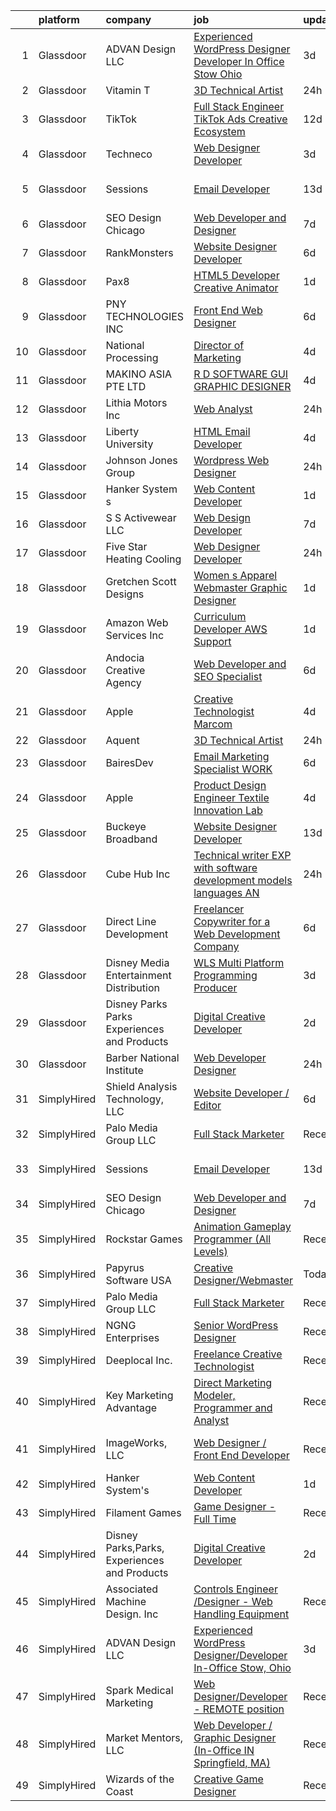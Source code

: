 

|    | platform    | company                                      | job                                                                                                                                                                                                                                                                                                                                                                                                                                                                                                                                                                                                                                                                                                                                                                                                                                                                                                                                                                                                                                                                                                                                                                                                                                                                                                                                                                                                | update_time   | location                 |
|---:|:------------|:---------------------------------------------|:---------------------------------------------------------------------------------------------------------------------------------------------------------------------------------------------------------------------------------------------------------------------------------------------------------------------------------------------------------------------------------------------------------------------------------------------------------------------------------------------------------------------------------------------------------------------------------------------------------------------------------------------------------------------------------------------------------------------------------------------------------------------------------------------------------------------------------------------------------------------------------------------------------------------------------------------------------------------------------------------------------------------------------------------------------------------------------------------------------------------------------------------------------------------------------------------------------------------------------------------------------------------------------------------------------------------------------------------------------------------------------------------------|:--------------|:-------------------------|
|  1 | Glassdoor   | ADVAN Design LLC                             | [Experienced WordPress Designer Developer In Office Stow  Ohio](https://www.glassdoor.com/partner/jobListing.htm?pos=101&ao=1110586&s=58&guid=00000181421a81e8b686f449745cfabf&src=GD_JOB_AD&t=SR&vt=w&ea=1&cs=1_f7278226&cb=1654671442717&jobListingId=1007917643696&cpc=22183BC3B8A595B1&jrtk=3-0-1g511l0gnjopi801-1g511l0h4r16n800-5ff23c5acf5c8d17--6NYlbfkN0D55hMz5WA8YX_dLayiPM-06ubVX86EvwRRl9IlyL2IOxUk6jvVi89EQpwJ_IRxxURGsp9L37NUwP3BB_cr5DGNmbSMs30THpfvwIpJVeBv_FyqtVXeZwvKyxs3MdHXAHPWOEjf3eO_aNgc7nNZ0Tckfv22IIh7me0jK0kDgsfbccu7SAmZy5O5qsyds6vwCr4B0OIB9-_kZ23LMpppGOFCURtQ2OqIexl0WC-bqx9VJZPOEOqhN_Tz2XJG4MKu8w3dw1hUorhzPFvdUoEz7YrADBswapwXPnNpo-098Fb7rwA9DP8c7wED0LyHTAo8pNHysVfH4v_SkltK1Py0YCJf8IhaPTsnSlzj27UclQVnOhPLZfKYiEcThJ9FuccEoeELfb4naADpqfH1GoGKLqoybNgGIOk5yHdzxiZKTkqCyKih4cIstrtIHKVamoEVYfWh_d3jNOrSBjKxL7sZMJ7_GhTIc5Oiz2LN3bJ-4lsTI18wdL19lnySn6orQ9xgXZgaem5q7f6-_VWDcGl3MvJhptOYgUKFJApQBV2rvtTVoieq-n9Qtjaz)                                                                                                                                                                                                                                                                                                                                                                                                                                           | 3d            | Stow, OH                 |
|  2 | Glassdoor   | Vitamin T                                    | [3D Technical Artist](https://www.glassdoor.com/partner/jobListing.htm?pos=116&ao=1110586&s=58&guid=00000181421a81e8b686f449745cfabf&src=GD_JOB_AD&t=SR&vt=w&cs=1_70018fe0&cb=1654671442719&jobListingId=1007924250804&cpc=AC285F3A3ECA6BB0&jrtk=3-0-1g511l0gnjopi801-1g511l0h4r16n800-b676246afe9ffab5--6NYlbfkN0DMrcEu7yrtATojKJA7cEzGQ3FdRGWLh0CZQInL4ECGI6k5tN82kdM0OKoro5eXmjqrlAnDtckO5oeRnp0WuwL4LRISKzB96TROHOn88Gkm_ZjVTDxR6yvKi-wTEpxbYoH4Q9Epgd_JwKUcv74onN9sPbFCnxTAPOYzeQVeoWsKFC7sIQmQazpL9cgaEfgPj0qMOUzroomtgXtA-Kzx42lN_Fr7Ajft-HIgXdWVc4VptFJOHeUmXXmXaVMAyDRdJH8P9wFXIyp-ThT7Ejsi4nfFdJ3pZf4RAvs-VrkuaHVLIGytziqXJUAmPzQipW6H9YbZfh_aVI5AUNo7r2Vq0oDUvWYtvMIYeW-u2k_UQDM35AtqUxPLGucfTS6Hc2NYgro3Zpik4gREf1EI3T_JYhY9DBQcSs7O-DmaSCVAil8ynQwy0suxOrbjmg7vGD-IGUvbgRF6k8UEdDKHKZK3E4rwdA2XQ-Kos8Q%3D)                                                                                                                                                                                                                                                                                                                                                                                                                                                                                                                                                                            | 24h           | Remote                   |
|  3 | Glassdoor   | TikTok                                       | [Full Stack Engineer  TikTok Ads Creative   Ecosystem](https://www.glassdoor.com/partner/jobListing.htm?pos=129&ao=1136043&s=58&guid=00000181421a81e8b686f449745cfabf&src=GD_JOB_AD&t=SR&vt=w&cs=1_884bc15f&cb=1654671442721&jobListingId=1007895015938&jrtk=3-0-1g511l0gnjopi801-1g511l0h4r16n800-bf78653741d4ae0d-)                                                                                                                                                                                                                                                                                                                                                                                                                                                                                                                                                                                                                                                                                                                                                                                                                                                                                                                                                                                                                                                                              | 12d           | Los Angeles, CA          |
|  4 | Glassdoor   | Techneco                                     | [Web Designer Developer](https://www.glassdoor.com/partner/jobListing.htm?pos=123&ao=1136043&s=58&guid=00000181421a81e8b686f449745cfabf&src=GD_JOB_AD&t=SR&vt=w&ea=1&cs=1_d02d3636&cb=1654671442720&jobListingId=1007917975416&jrtk=3-0-1g511l0gnjopi801-1g511l0h4r16n800-5066b3ab79b21723-)                                                                                                                                                                                                                                                                                                                                                                                                                                                                                                                                                                                                                                                                                                                                                                                                                                                                                                                                                                                                                                                                                                       | 3d            | Remote                   |
|  5 | Glassdoor   | Sessions                                     | [Email Developer](https://www.glassdoor.com/partner/jobListing.htm?pos=125&ao=1136043&s=58&guid=00000181421a81e8b686f449745cfabf&src=GD_JOB_AD&t=SR&vt=w&ea=1&cs=1_272be95e&cb=1654671442721&jobListingId=1007892911306&jrtk=3-0-1g511l0gnjopi801-1g511l0h4r16n800-9548a622875b6647-)                                                                                                                                                                                                                                                                                                                                                                                                                                                                                                                                                                                                                                                                                                                                                                                                                                                                                                                                                                                                                                                                                                              | 13d           | San Francisco, CA        |
|  6 | Glassdoor   | SEO Design Chicago                           | [Web Developer and Designer](https://www.glassdoor.com/partner/jobListing.htm?pos=119&ao=1136043&s=58&guid=00000181421a81e8b686f449745cfabf&src=GD_JOB_AD&t=SR&vt=w&ea=1&cs=1_07c89ad1&cb=1654671442719&jobListingId=1007905745551&jrtk=3-0-1g511l0gnjopi801-1g511l0h4r16n800-edb5c12235ecbca6-)                                                                                                                                                                                                                                                                                                                                                                                                                                                                                                                                                                                                                                                                                                                                                                                                                                                                                                                                                                                                                                                                                                   | 7d            | Remote                   |
|  7 | Glassdoor   | RankMonsters                                 | [Website Designer Developer](https://www.glassdoor.com/partner/jobListing.htm?pos=130&ao=1136043&s=58&guid=00000181421a81e8b686f449745cfabf&src=GD_JOB_AD&t=SR&vt=w&ea=1&cs=1_4d3ec3d3&cb=1654671442729&jobListingId=1007910337383&jrtk=3-0-1g511l0gnjopi801-1g511l0h4r16n800-674257233b906c81-)                                                                                                                                                                                                                                                                                                                                                                                                                                                                                                                                                                                                                                                                                                                                                                                                                                                                                                                                                                                                                                                                                                   | 6d            | Oklahoma City, OK        |
|  8 | Glassdoor   | Pax8                                         | [HTML5 Developer   Creative Animator](https://www.glassdoor.com/partner/jobListing.htm?pos=121&ao=1136043&s=58&guid=00000181421a81e8b686f449745cfabf&src=GD_JOB_AD&t=SR&vt=w&ea=1&cs=1_a8a0216d&cb=1654671442720&jobListingId=1007921790278&jrtk=3-0-1g511l0gnjopi801-1g511l0h4r16n800-94e32ab3bd5f2716-)                                                                                                                                                                                                                                                                                                                                                                                                                                                                                                                                                                                                                                                                                                                                                                                                                                                                                                                                                                                                                                                                                          | 1d            | Denver, CO               |
|  9 | Glassdoor   | PNY TECHNOLOGIES  INC                        | [Front End Web Designer](https://www.glassdoor.com/partner/jobListing.htm?pos=128&ao=1136043&s=58&guid=00000181421a81e8b686f449745cfabf&src=GD_JOB_AD&t=SR&vt=w&ea=1&cs=1_78cd16a1&cb=1654671442721&jobListingId=1007909671058&jrtk=3-0-1g511l0gnjopi801-1g511l0h4r16n800-7ca51e5658e731c3-)                                                                                                                                                                                                                                                                                                                                                                                                                                                                                                                                                                                                                                                                                                                                                                                                                                                                                                                                                                                                                                                                                                       | 6d            | Remote                   |
| 10 | Glassdoor   | National Processing                          | [Director of Marketing](https://www.glassdoor.com/partner/jobListing.htm?pos=102&ao=1110586&s=58&guid=00000181421a81e8b686f449745cfabf&src=GD_JOB_AD&t=SR&vt=w&ea=1&cs=1_a1d8087d&cb=1654671442718&jobListingId=1007916964215&cpc=8EB93B92E86712D2&jrtk=3-0-1g511l0gnjopi801-1g511l0h4r16n800-dc6cab13f25e018c--6NYlbfkN0AO-lx13pzomzdSppJUWL3QXsQT8oyFk4U4LWH8QC50ColyNbWeS4BJzYXHWe0txg8CfUGoEEFySOmU_Gayl2XdIB9dvWMJG8hAmScqqUOk8-tvtY76W36MKcp7hcK7cXkDpVr4IV94xAZg-Q2B_bjpuKX6JGgzId8Sz0C_POTt1D2jncYGW4vnO8To6aTSApGZotzpuwoE3dH60H5w1L_gKWUCF_YE5SYc60MZ6Vd0VCcl5Ur7OzN940wSvZXSkhTg0OiPAgs9flj52XCVO7qGz-AHA0nbk0YZD_MpflCJ1s9247bZOdkSz-GfVEdX6Mg3laXsJ0yzJtoI4EDmojzQfsSjADoP2BSuX12KqA-N68EYRzcbfbPF3oSJu9KyopE01eRD_K3e-6RWg3s6i9Kfbuct39uM4I3E41EHOjjcTagL8Y9z_c7lPNZiRV4Nxo0CRTe44P9D6mzVZiilt7MBtcdSH1VveoTj8-wQrM4zgKvH5siTJVPseQBuwWFzg2Hj5ypReU66kQ%3D%3D)                                                                                                                                                                                                                                                                                                                                                                                                                                                                                                                       | 4d            | Orem, UT                 |
| 11 | Glassdoor   | MAKINO ASIA PTE LTD                          | [R D SOFTWARE GUI   GRAPHIC DESIGNER](https://www.glassdoor.com/partner/jobListing.htm?pos=126&ao=1136043&s=58&guid=00000181421a81e8b686f449745cfabf&src=GD_JOB_AD&t=SR&vt=w&cs=1_01f19ccf&cb=1654671442721&jobListingId=1007915741887&jrtk=3-0-1g511l0gnjopi801-1g511l0h4r16n800-d383988f57ebe079-)                                                                                                                                                                                                                                                                                                                                                                                                                                                                                                                                                                                                                                                                                                                                                                                                                                                                                                                                                                                                                                                                                               | 4d            | Marina, CA               |
| 12 | Glassdoor   | Lithia Motors  Inc                           | [Web Analyst](https://www.glassdoor.com/partner/jobListing.htm?pos=127&ao=1136043&s=58&guid=00000181421a81e8b686f449745cfabf&src=GD_JOB_AD&t=SR&vt=w&cs=1_88fe1953&cb=1654671442721&jobListingId=1007924746256&jrtk=3-0-1g511l0gnjopi801-1g511l0h4r16n800-19113bf078e30a73-)                                                                                                                                                                                                                                                                                                                                                                                                                                                                                                                                                                                                                                                                                                                                                                                                                                                                                                                                                                                                                                                                                                                       | 24h           | Oregon                   |
| 13 | Glassdoor   | Liberty University                           | [HTML Email Developer](https://www.glassdoor.com/partner/jobListing.htm?pos=108&ao=1110586&s=58&guid=00000181421a81e8b686f449745cfabf&src=GD_JOB_AD&t=SR&vt=w&ea=1&cs=1_df4ef7c1&cb=1654671442718&jobListingId=1007915758186&cpc=8795CF9063CD573D&jrtk=3-0-1g511l0gnjopi801-1g511l0h4r16n800-8008f5f408073523--6NYlbfkN0DJj_xBnMkxta0JkMhp2zrLnOUztiQYfsFoMajxVnxJH1F0cTi7s2M4ahEdLdWFO-BqmRaLUpbwRIZ7IJNE5Jhy2Q0vZVUdHycJeJyACt3qfLEXBtyRyPrgrnr3HxdQLYX3EwJ4XPiDxoSfjsS-rituzWuBLTDBkYgFntRSehJ6_bQZ9iUcKZ1AGEA1ZSy-_-QJkKpBcM8ABO0mkAF7ahivfAExUM1Oaj5_e3q8IIdYEkMWVp6e66AT_Z-K7XeQvTBY4Lo0bdgd2iF58yH12CPq4x_5CRfbtpBbPY6Vi_pT89IH6kR_nNmGX1CWkztS7MW2xLBckMKhOEzjiAloqJbN7pIX5tcFuoHmh_VLpAUVGtshsbutU4X9lgSvp6t9ZgKOMRpYVd9r_0HqOEDRsGceVFbtY_sndqqBcMxnpvDoEGriZbaAXI9QClas2f3DxQpOldtdlsU5mUcobCcy8IY8JxqWfwMtw6PZ1YgzgRMVYuGWPZdTzi3y)                                                                                                                                                                                                                                                                                                                                                                                                                                                                                                                                                    | 4d            | Remote                   |
| 14 | Glassdoor   | Johnson Jones Group                          | [Wordpress Web Designer](https://www.glassdoor.com/partner/jobListing.htm?pos=104&ao=1110586&s=58&guid=00000181421a81e8b686f449745cfabf&src=GD_JOB_AD&t=SR&vt=w&ea=1&cs=1_ce90c627&cb=1654671442718&jobListingId=1007923885655&cpc=AF1E4A3695F490BE&jrtk=3-0-1g511l0gnjopi801-1g511l0h4r16n800-74ba3f37502d1dbb--6NYlbfkN0Dx3r3E47sSe5bB3PIy1uzBZvlB7xy2NhfhZMlxQTsxrNljbzALwoFlemZqpwsA4X5YAZchh29iNBPa5Dm-Lz20zJ6TY0w5NPSqnN7l5qEJlcjTATVKvKCKvfynWotjZDWt-DUjluayW79kr6SjlA35I_6Fou1avHhH58zd5xjzWBtru1mOw_Fo1A-fGR_PM_E2Z5wzOgYHw3hSOnNa61Ox5dtm2sER6HXvEI-2fQlEs6fML1SWU9tUDaJKVwtqKtLzRdzdiSvGnruUy2VrefqIuuKdvldPOvnUWyGFP-zSAI7U6OOtgjp0zXN5-FzcdepYokvp_NASogMVebtR_C6x9bcbyP-sEgX7SpAHejtj7wNB9A02UBSeVbEKpRJcpjShSDuL3alFOngirUxSTi3WpH_Cgg0_25QdyPBoDFzouy97hHEuq48dEW8eutT6qOjisLvXMH-PORJ65oGBuaGXVz7FZylBDB_ieP9LtNnELko4ku3Qa-GetTNLL9dB9Ow%3D)                                                                                                                                                                                                                                                                                                                                                                                                                                                                                                                                    | 24h           | Remote                   |
| 15 | Glassdoor   | Hanker System s                              | [Web Content Developer](https://www.glassdoor.com/partner/jobListing.htm?pos=117&ao=1136043&s=58&guid=00000181421a81e8b686f449745cfabf&src=GD_JOB_AD&t=SR&vt=w&ea=1&cs=1_7764e857&cb=1654671442719&jobListingId=1007920966722&jrtk=3-0-1g511l0gnjopi801-1g511l0h4r16n800-4bd204d5999c692c-)                                                                                                                                                                                                                                                                                                                                                                                                                                                                                                                                                                                                                                                                                                                                                                                                                                                                                                                                                                                                                                                                                                        | 1d            | Remote                   |
| 16 | Glassdoor   | S S Activewear LLC                           | [Web Design Developer](https://www.glassdoor.com/partner/jobListing.htm?pos=103&ao=1110586&s=58&guid=00000181421a81e8b686f449745cfabf&src=GD_JOB_AD&t=SR&vt=w&cs=1_743a4631&cb=1654671442717&jobListingId=1007907546318&cpc=AF779B04936ABCB6&jrtk=3-0-1g511l0gnjopi801-1g511l0h4r16n800-9a94e0e65c736bca--6NYlbfkN0Ajr136nt6A_LHOZ7dazkZBMRVGXfFx1UH3hXSlGZi78qV2vh4IIPaG56QxCFgA56Adpr9RaXdipIXu1R4bmSOvMziN5foyE-Hu6-wOJzorB798i-BTTof0WkY407sJ8JJ-b48jkEdELNvzxft-sRf5NMtJ6JiYIBRDHRpWroXbQqBaO_5kxxHvN-KYbt9H9FU-F8bCVWeed56PDkhqUEuRGHhHzWK0Nu3lZP0kPet2iRwACwaCwOfDb-EMyWgGqkGtzu6gygn-0j_JBV7zH9HvvHflc2WgdmZaGCiqzR52404LlefY-IsW4O-RSQQeMGKKmWXdMM5wvaug8r8XsGskRhF_1Sah8iHo4Fwhhrem9DmJ3svJ-oLiv87YuRvjaC9Wq3ebIgMvsiXAzHuPFvgul_mRuRfsoEQ6WOHuhxUUh-o2kr_QMQDmWqOULUfTvJd0BzTSvf7O50NJzq994XHO3zWQosOiuiq-NcIxlQyKdwvj4cWWfnSrI6UKSIXf4gWNo7Y0d9h9C6asa508hQVFHh1fBv6eBLYEPUXutS5NI7olESBh4OCvwIwfliX6h9Ro6uyKN-uXVZMnXgWa0NDw_kt_4zRgVJRYYCfcIVJ8gZXrhafDkL91dHVnXJRokHXGWifU0FEbTfXGSulUckX_vY2y6WwOsntN06ozTgaoiQJU96iPmj93Vmg9CIaoN05DAYo41jGtB8-sXyHndWkNpch-Dv1Ttr1sj9JodhX7JhuV6XvZ_9-sJPj7yJVPmwc%3D)                                                                                                                                                                                                                                                                           | 7d            | Bolingbrook, IL          |
| 17 | Glassdoor   | Five Star Heating   Cooling                  | [Web Designer Developer](https://www.glassdoor.com/partner/jobListing.htm?pos=105&ao=1110586&s=58&guid=00000181421a81e8b686f449745cfabf&src=GD_JOB_AD&t=SR&vt=w&ea=1&cs=1_ffef5ec7&cb=1654671442718&jobListingId=1007922988007&cpc=A0032DE20586B9BD&jrtk=3-0-1g511l0gnjopi801-1g511l0h4r16n800-94019011681abc7c--6NYlbfkN0CPM-GSW8iMlR23sa17RD7q5kdYqTEkxEJr77K0pHi_XR8W-rW3Q2fJjLTwuHB2NnRIg6gqz90Xi3F6mgPf90LpzsqAfohmMSRWtvc039oRxXZhCNoL1c6kdAn0NkurtA-6DN3imJMrAY0EbRgFU1Y185-JcphDpGpMUiV2y0Y8FO3ykC2Av2dEHNpbSQJOdswwAUvz1hhzkoViRcEObJJRTk7J606wrU1s_RzxLKaPMd351q7hXTuuReOzwgSfbohCQL5D0Eaf34vqWyaI1Rfi3FOeoVfWuTjaKXzoHM7_PfQ21jmW7nAIpYie_Pki91szAbXJwNNCamFnPr4f5Lpz408Qrsl_8zUl02fIGOJNAuBfyGZV73AcI3klZspxLNGQVOZAR1w8JMACQFJ_Yt5M46dxRZTR7TcZXVMaKjT2bAkbg1wet0M3UMt5ePTjMibSNRwcpukp2hJzUMX42iQZNq2VjoY2x60rstY0QkqOB8frZamAaF7OrUWmegbvnX5gtydOtegSeA%3D%3D)                                                                                                                                                                                                                                                                                                                                                                                                                                                                                                                      | 24h           | Columbus, OH             |
| 18 | Glassdoor   | Gretchen Scott Designs                       | [Women s Apparel Webmaster Graphic Designer](https://www.glassdoor.com/partner/jobListing.htm?pos=106&ao=1110586&s=58&guid=00000181421a81e8b686f449745cfabf&src=GD_JOB_AD&t=SR&vt=w&ea=1&cs=1_9d711da1&cb=1654671442718&jobListingId=1007920741603&cpc=E773D000C9BC26FA&jrtk=3-0-1g511l0gnjopi801-1g511l0h4r16n800-73fabf84615df2ea--6NYlbfkN0CaRNlJm9mMIreROWcA-YTgvxbgXUjbvXmw4cOtNj5GKuWGdK0NgPiTYnzHfQDvgUIoX8QDPD8ni_9KhqCT1yWt05ktE05oTJDpRQ4iW5Uw3Kg8Q9ck-C3jP96b4FbO84b_SU6WhfI9Z2ROIRGtiHhdVfC8Zcnq3CqxIrqkfmO5-0XfF5lMoY3EC5gKPKMgSxoVkT4F86knOHpQWyx-ZhLP-ZEuyNAObjbP-YfzCksIHAgFYEx0QERZUSr1AGWchcl9LqWbkZWeJ81NMa5542oLzqjwZEQyyZ-TBEIyJbKFWv9kUs4PB_qyoJIQPBdg66zBJsmiFwPVKkDHNYM8kSPfJq7ICMMuuqhdhuRCTSHE0EPwy89qOygc4I50RDclUU014vWu1Rhgp2Ca-hFRDbk59AREYXj7yE8LwPrQTfXUzA1orBDZvquCAXMNSsYfIaFJJYCiyVbxj2gb50MOCuIn69jh427EGcYj1buX0bGzEsyQfBtNe5d1DZyXwHGl_OYb-wmHqdocbghshQKlNC0f)                                                                                                                                                                                                                                                                                                                                                                                                                                                                                              | 1d            | Pelham, NY               |
| 19 | Glassdoor   | Amazon Web Services  Inc                     | [Curriculum Developer  AWS Support](https://www.glassdoor.com/partner/jobListing.htm?pos=118&ao=1136043&s=58&guid=00000181421a81e8b686f449745cfabf&src=GD_JOB_AD&t=SR&vt=w&cs=1_dfc49052&cb=1654671442719&jobListingId=1007920772166&jrtk=3-0-1g511l0gnjopi801-1g511l0h4r16n800-3262a55aecb4d11c-)                                                                                                                                                                                                                                                                                                                                                                                                                                                                                                                                                                                                                                                                                                                                                                                                                                                                                                                                                                                                                                                                                                 | 1d            | Remote                   |
| 20 | Glassdoor   | Andocia Creative Agency                      | [Web Developer and SEO Specialist](https://www.glassdoor.com/partner/jobListing.htm?pos=124&ao=1136043&s=58&guid=00000181421a81e8b686f449745cfabf&src=GD_JOB_AD&t=SR&vt=w&ea=1&cs=1_82f689e4&cb=1654671442720&jobListingId=1007910325652&jrtk=3-0-1g511l0gnjopi801-1g511l0h4r16n800-3e71974dd9827fa4-)                                                                                                                                                                                                                                                                                                                                                                                                                                                                                                                                                                                                                                                                                                                                                                                                                                                                                                                                                                                                                                                                                             | 6d            | Remote                   |
| 21 | Glassdoor   | Apple                                        | [Creative Technologist  Marcom](https://www.glassdoor.com/partner/jobListing.htm?pos=122&ao=1136043&s=58&guid=00000181421a81e8b686f449745cfabf&src=GD_JOB_AD&t=SR&vt=w&cs=1_3388575b&cb=1654671442720&jobListingId=1007917363609&jrtk=3-0-1g511l0gnjopi801-1g511l0h4r16n800-666f3071f17e62e5-)                                                                                                                                                                                                                                                                                                                                                                                                                                                                                                                                                                                                                                                                                                                                                                                                                                                                                                                                                                                                                                                                                                     | 4d            | Cupertino, CA            |
| 22 | Glassdoor   | Aquent                                       | [3D Technical Artist](https://www.glassdoor.com/partner/jobListing.htm?pos=115&ao=1110586&s=58&guid=00000181421a81e8b686f449745cfabf&src=GD_JOB_AD&t=SR&vt=w&cs=1_28a43c9e&cb=1654671442719&jobListingId=1007923719283&cpc=56C4EA4A1A191A49&jrtk=3-0-1g511l0gnjopi801-1g511l0h4r16n800-543a1d89cc196ac1--6NYlbfkN0DMrcEu7yrtATojKJA7cEzGQ3FdRGWLh0CZQInL4ECGI9gD0Wolx9R2EDT7B77c2cRZWsv8m3llZu--9Lw114O_skrLyF_I6SgxSxzYeplcDPXGdHein_SZiLSSfcxNX90WARoK4PLXqXq75b43CDnftlS_FE9aV2wRJHGfXTKNI89-XZ-UBRo_SHwlGiwRbmgMms8YPtSwMbTqTi8WztfzeVY3VSN3bC8tbeoHq-mg9HHXyiUo0DdOYNN8wY7Lh-CW_kHQxAUVqBiOvbCG_eh8xTwefFqhB0zU1b1zZXndstnZt-LZJsdCMtmWONSg4sn5lwIKiFtUTwgickDb_t5kKi6886vbMUxufrR9Wubo-0XB_zDqQATrWP_G9ehXBuopmqbGRbLHV_f9Ndqzq2xs3sv56U19kl1Felr27GVL7RjyLSJL0SiKfqRe-afiiRfnrfS026535g%3D%3D)                                                                                                                                                                                                                                                                                                                                                                                                                                                                                                                                                                                              | 24h           | Remote                   |
| 23 | Glassdoor   | BairesDev                                    | [Email Marketing Specialist WORK](https://www.glassdoor.com/partner/jobListing.htm?pos=111&ao=1110586&s=58&guid=00000181421a81e8b686f449745cfabf&src=GD_JOB_AD&t=SR&vt=w&cs=1_4b6d2a99&cb=1654671442719&jobListingId=1007909599138&cpc=F41FEAB56D215062&jrtk=3-0-1g511l0gnjopi801-1g511l0h4r16n800-0bcc7050e843faad--6NYlbfkN0BfEGkshao4EhrCCf7LYqKO8VNtf9vkQrewuI3DmTR_-FNjQOZq6FDCm1wcPTrdsPfGE-gNHWD7abgq8RNsXt28BNbJn5Azybau4v_gfzqRThWLrOl1LG0AAL2vxR47VyXfbBOygU831DVyavXzCsXRY1UHMt7-M4s9Fy6wDf7mMdOs-OR4eTW1hMQYS6HkRyXiRQsnka_2r9nBq7XRdnUFuuBBNJQfl_VRC24f4IxMr6kfMDrySMDzNmNdmdpD6t3z4VjJH3WAaGTvrzw6xzuKrZ1_bJPTcvqAxqf_Z95NNBeoEYSs1-Y5JqfcLHsIirbDpV5h9xWbjK_h3UcsM_b1bdkw869tjW99SfJT6BBfBP9xbvOos0yBTnxGG1PLBWMBDVBSGTobdmZG9ziQNR_PDGCyBnsrq6310NMR9Tqkzeg3KIgJT5sIv5DTiZrqVGra4liIC0CZtRU0Kgv_oY-uVuHF2LNR17bYEp6ta68npTWfNTWL9N-KUr-wFFhMWYMIY64WNi_PJbHBKHfUTvcAxU-bpIuNnfivv0_DxBsKvMz2eA70og1O2xzmBp7xsQEIhrtjKD4EicOtvHIKarWO)                                                                                                                                                                                                                                                                                                                                                                                                                                              | 6d            | Colon, PA                |
| 24 | Glassdoor   | Apple                                        | [Product Design Engineer   Textile Innovation Lab](https://www.glassdoor.com/partner/jobListing.htm?pos=109&ao=1110586&s=58&guid=00000181421a81e8b686f449745cfabf&src=GD_JOB_AD&t=SR&vt=w&cs=1_e6584cfe&cb=1654671442718&jobListingId=1007917013213&cpc=F41FEAB56D215062&jrtk=3-0-1g511l0gnjopi801-1g511l0h4r16n800-52557b5b7159e8dc--6NYlbfkN0BvKrLyj5gPmtZO9T8euul8TCxuuKNOtzRJOomxnwSEodTz2Bc-sPZlO_uSwsktAegDR1oWscXc6y5cIzScMivEGUDF7TsR9GJfA1o2R9LVONX0MO5HKvPyRhHzyXYTk0-ck0wrId3uCHs6m71IsJd5JVCZfyO4cu6_J1qASvZ8qLGOFRFogl8GHH04T5jcEoPKugk54juzuubxlrQSFYiIl3remtpxSWtFtgtLK7aJUT3XzB4e8-xaeHexIHoYMs3njoPRb_aya88eV3lyHIcHt7_SArpef9SmFigZBVDinsta8rGJWo8U3Skvjjx9qJYIvs8kLrP8Zx7MQBOTz5rCi2uPAn_mNBLeZEDlBXmWIg_5nQtMw8mPI3pAyLc9p1KiQxNc4JyGEl_LZSbk6XlAgUXifeXBveosUkNekw7I9SgD4hTwZpTIOrpBzRbu0olIhQRfglkzbqRtA9YF2swG6w20yLmKjgAYq6jmV0UOwrf65OdZxuG95nbCCQSP92xG7AzgimR-z7eCxPzoxD4TpqHKBtF384siEp9QMV8DOLsuF1hm6V7G99qTgZKdnVOZni86vuuzvVtqxNkMe76fiLhkr4IHXLOx2pARa-5aGZAb5zBBLgOztNEI2kN4WBHFVqyx4usd_ISnRKOgTgMq2zewLwmgeS4J07Edzevfkm8YOesCaO5xDXAvcM_jqx4CBr1FsNrlqV0pe5MSUM_QfakWEimJM8alC4SeVNpOzgi5MVUfT4Pf7gG_AbRLR1lFRiQsjmHFoFKVS7jgODF5aaznoW0-wJBLQwpHM1n7K-XAoyb5ZUDJR4DlfqwcmSN58F0F_siQLQyGnSuPjOu36n2n6tpZZVh1fSQLqbiEnYVbsUeWZx-DIuSHIqsbLjmGkvA2Ofmr3hOXjasu37DDFTTKqWQRbynxrpUVgJ45gx1IIE-3F-CGzJdprz6KyYxVMSUYGYAXvNYppQTCnDwnKiJCGi4JSnlIUMnBnU5V5Q%3D%3D) | 4d            | Cupertino, CA            |
| 25 | Glassdoor   | Buckeye Broadband                            | [Website Designer Developer](https://www.glassdoor.com/partner/jobListing.htm?pos=114&ao=1110586&s=58&guid=00000181421a81e8b686f449745cfabf&src=GD_JOB_AD&t=SR&vt=w&ea=1&cs=1_53840485&cb=1654671442719&jobListingId=1007892444672&cpc=47CFDC01B3F81FAC&jrtk=3-0-1g511l0gnjopi801-1g511l0h4r16n800-9d3796651fe43207--6NYlbfkN0DDmOwFuYy1-IGhenWxj6rZmHL3sido_coM9cPKCevLMh9RSnvCRogTTFMO-82f4dc21FJUjC2rci7LGqOPyQIvZuW5UBiz1-ZpCepqKz1azeuBgdLRUyGBNyWZJkyyzkX0hB6Nv7GEYchU7jHch1Yng2OHXqu9JtvBzn3gEAC0o7aS5MkJLn036p2_zFECVRXPpGvFHXaDO6KtpuGzcfD5XSURSA_PYXLx9qV44ar3idm5ddCZt7ngnBtCuZWk3X8JD795NWp99k_J72_s1Xx9AHpgkcuf59gNklo90Bcl9pZqfUzvjISMiEv_r-0HIUpFLHfFGKp8b5qfWeEC9lOStAt-5Lz4RrfeR7qsx5Q3kv5uYJT2eCBPerXjSARweEvmyEVe2nxUoFySHsM0JCgor7dLvnYuaQ0uqByizDRXdTtsEF270EYIWh4cmQkjf7UdvjpnBivwua1SxuyChQNtDmPQM3E-o3_wzn0aYNkg6uU0czlsMEWq7Iog73qR9pLoJLwRabC7HA%3D%3D)                                                                                                                                                                                                                                                                                                                                                                                                                                                                                                                  | 13d           | Toledo, OH               |
| 26 | Glassdoor   | Cube Hub Inc                                 | [Technical writer  EXP with software development models   languages  AN](https://www.glassdoor.com/partner/jobListing.htm?pos=110&ao=1110586&s=58&guid=00000181421a81e8b686f449745cfabf&src=GD_JOB_AD&t=SR&vt=w&ea=1&cs=1_866e7f6e&cb=1654671442719&jobListingId=1007923148412&cpc=FB7E4A1762AE5BEC&jrtk=3-0-1g511l0gnjopi801-1g511l0h4r16n800-321669fde8de9f0b--6NYlbfkN0CYTrP2MReuBlROm19G8TXqBXouW2qqVrLkihxTFAjaYCIWXfRtmZrShEMZzAnDSveJIvg37mX6y_JNEgT0XyzQEEV2oINxPlOTYH72u3_iAimE5fqxFrcmCC8FWQtXcDplQN1CgpCxaoStP793ZB-fTQWJTFwPcUaRXj_lwpTvV6Jj4Y_hwZqtHTkfX71LTfyR6aluqJY92LzqkRth-BhMeoUmpoYHYD6czL9ubVKFjGR3Q9PVDW5SN35MBd5A09hfBr6zcPc_faLQejofc8qckq8rkzKlCTH40ltNY5y6E7wGdo6qBU3qAnq_D5c9oSnJjuDt239j7oQPIDuPSeSjdd--qdxV_ZVbr4Xo7a6VZkPq-2_Bfa2rmZVnADlmYTMQP_PLDAldjs27j5UnBersz93Lk2PqEMheMmuLP5__GtHN454WioifFshPyZiOgtBuj_IXyeV5dV27EE7gce-vITgQvCIG2dvWSrEIFUmtBTzkAtbYJaUtqg-ZORORfT6wBPSv_BMvntGp5fhaiqIA)                                                                                                                                                                                                                                                                                                                                                                                                                                                                  | 24h           | Remote                   |
| 27 | Glassdoor   | Direct Line Development                      | [Freelancer Copywriter for a Web Development Company](https://www.glassdoor.com/partner/jobListing.htm?pos=120&ao=1136043&s=58&guid=00000181421a81e8b686f449745cfabf&src=GD_JOB_AD&t=SR&vt=w&ea=1&cs=1_e331675c&cb=1654671442720&jobListingId=1007909637293&jrtk=3-0-1g511l0gnjopi801-1g511l0h4r16n800-559b2378fc112b94-)                                                                                                                                                                                                                                                                                                                                                                                                                                                                                                                                                                                                                                                                                                                                                                                                                                                                                                                                                                                                                                                                          | 6d            | Remote                   |
| 28 | Glassdoor   | Disney Media   Entertainment Distribution    | [WLS  Multi Platform Programming Producer](https://www.glassdoor.com/partner/jobListing.htm?pos=113&ao=1110586&s=58&guid=00000181421a81e8b686f449745cfabf&src=GD_JOB_AD&t=SR&vt=w&cs=1_6f3738ee&cb=1654671442719&jobListingId=1007918123217&cpc=1160948BCBA38B5B&jrtk=3-0-1g511l0gnjopi801-1g511l0h4r16n800-15e85a76bd282578--6NYlbfkN0DAFTyt7pbDCC2JPO79CSdi1dIb81yjczP5qsKcZIxgiYm3-7g-689UvJS8MdHcuGNXZ7EtGVnqWbM7NQik1gWAXjIWSqTZ_NFqpbOnVsuwTurXsolO1d08tNKtTgbrNYDOiOlFXHzk7SIoTfcI4b7aegOg2df39nGHfcwSfTtFP32482WZm7jVbAsjoNgu2kHJefvUamMgBDBHinTPCiur10SaXuroe0KtV3MfJ-F47JRR6AMQEfplkomtPaMn9i5WzztEYc0Vv7uOF2FVJAVAYixnItQ67fciStzeeC9FZkbmgd7byONgsW59RXZpEgajrBn1uSoIUk-HWgwE3BpSsZwTAv-kW4-WninaqAt6g_yDK9gLqkuJiCH_-TE8Mohq2Lajpv5ABse3AivlCWEL1LEUXNpoIP_EbGglnVeITZZqbZu4Jkbg9dym8Xb8MJQ%3D)                                                                                                                                                                                                                                                                                                                                                                                                                                                                                                                                                                                       | 3d            | Chicago, IL              |
| 29 | Glassdoor   | Disney Parks Parks  Experiences and Products | [Digital Creative Developer](https://www.glassdoor.com/partner/jobListing.htm?pos=112&ao=1110586&s=58&guid=00000181421a81e8b686f449745cfabf&src=GD_JOB_AD&t=SR&vt=w&cs=1_a296d04e&cb=1654671442719&jobListingId=1007919203812&cpc=6FC5BA77C9A4CD78&jrtk=3-0-1g511l0gnjopi801-1g511l0h4r16n800-3856bef2f8fc82bf--6NYlbfkN0DAFTyt7pbDCC2JPO79CSdi1dIb81yjczP5qsKcZIxgiRd1qisRd4re16D_VG3-wzWgmoe7oQDeeOR0UyCEG1_pAbHqHKxE646LQcmXW6hJ4wXV8zHOv5EbTbNE69pawTs-DB-bBTh-dlThPEWYiYIzAjaa8i8LwHYM9d4pEjTB7E1VDPGphNVjy1vlJFMxFL-5saDgqcXPVqvQ4-JG2vgP3z369VcuzGWBmQMxe63nwP7qDW7oIsm8rxyBUrAeSRucsz-qjtaxPDc0zv-_GEiuRXC7SWbF_4wrg0uQVh-bTEA8IRqTCYpGeiQqtw1vqItttIBaPENN22owWfCEtm5e_9uyUoxrVqyiORwXk7hTxbUSBHR3PDkpkAZvM2G4GUcpsLxljyQnAO-0XEyPKzREWLHQOUvISZ--bszxr7f4Y2xkmJgXlnW2cdCvaP6g1Sg%3D)                                                                                                                                                                                                                                                                                                                                                                                                                                                                                                                                                                                                     | 2d            | North Richland Hills, TX |
| 30 | Glassdoor   | Barber National Institute                    | [Web Developer Designer](https://www.glassdoor.com/partner/jobListing.htm?pos=107&ao=1110586&s=58&guid=00000181421a81e8b686f449745cfabf&src=GD_JOB_AD&t=SR&vt=w&ea=1&cs=1_05fd707d&cb=1654671442718&jobListingId=1007924789569&cpc=42BEC95245890617&jrtk=3-0-1g511l0gnjopi801-1g511l0h4r16n800-6e16d3ab5abbf78a--6NYlbfkN0CQ8XWnopUwa2N10crpRVKCxVtySCUBlVivHB_lAYh7Jd-INwIO3-Qg6-ABR5Fuy4QPYhOoO-o_zNVo4BoJX4SrEdwTA6XBteWNF1MW3sIHJ3bhv5Z-Fy5PnYYy_aTeYtorIrhqi3IohZiWJu_KGc_b4EUbvDc0jXnAsre9q-OX2a_d6DaE2jS5cqSOqlNbBjf9xT4t0lbm2Pb9Of0opmQDW8Ky5mpBskwj4csnQx2D-Kjht0Wmyt1H_rhzCEEk4sFAxOa8Yd0B89_DNfG2Ag7nGHbyoVOZbpAN9fNWsy5C7ozbKLikievAMf4mwTzg_mkWlXJTUhAu7gzZJT3G56BHATiLd4r-hZRh8-iTMlTd9TlZzAHau673Ruz7cWYewsWWB_Kft3llvzk3D3S8BLEDde83oBh_FusXGL67BKprt9t32g6by9kk7SS-icXiw-5bJoBRhyc6h7iyQu9agDdWAL1XLwGG_D0zU5IZqJq-0jNcZqQEUH_YvhMPiroIhYiZpI4cqEVb7dnQ8w5Wv5ZV0BKxM7_MOJacUJM1Ree4VA%3D%3D)                                                                                                                                                                                                                                                                                                                                                                                                                                                                                      | 24h           | Erie, PA                 |
| 31 | SimplyHired | Shield Analysis Technology, LLC              | [Website Developer / Editor](https://www.simplyhired.com/job/aB_9o3xir3qpJy5syTIy2N694yL97Zoc3Ew6O-NDkbfiG9ogOTDF1A?q=creative+programmer)                                                                                                                                                                                                                                                                                                                                                                                                                                                                                                                                                                                                                                                                                                                                                                                                                                                                                                                                                                                                                                                                                                                                                                                                                                                         | 6d            | Fort Belvoir, VA         |
| 32 | SimplyHired | Palo Media Group LLC                         | [Full Stack Marketer](https://www.simplyhired.com/job/kvIME3ddt3TX1_zL2CbYSIvbpZuv1ZtMPi7k6waGgFQiCL1fzFPp9w?q=creative+programmer)                                                                                                                                                                                                                                                                                                                                                                                                                                                                                                                                                                                                                                                                                                                                                                                                                                                                                                                                                                                                                                                                                                                                                                                                                                                                | Recently      | Remote                   |
| 33 | SimplyHired | Sessions                                     | [Email Developer](https://www.simplyhired.com/job/GLpF0ugho9UjpCRpz_2U5IjR1PNkBGKYpx3wVYVFdcNpQO964jlxJQ?q=creative+programmer)                                                                                                                                                                                                                                                                                                                                                                                                                                                                                                                                                                                                                                                                                                                                                                                                                                                                                                                                                                                                                                                                                                                                                                                                                                                                    | 13d           | San Francisco, CA        |
| 34 | SimplyHired | SEO Design Chicago                           | [Web Developer and Designer](https://www.simplyhired.com/job/FjzmiF5LocletrYRA1n-Axbq9osZZ5ZuleN5Fh7qXPRhqE4TPW8oeA?q=creative+programmer)                                                                                                                                                                                                                                                                                                                                                                                                                                                                                                                                                                                                                                                                                                                                                                                                                                                                                                                                                                                                                                                                                                                                                                                                                                                         | 7d            | Remote                   |
| 35 | SimplyHired | Rockstar Games                               | [Animation Gameplay Programmer (All Levels)](https://www.simplyhired.com/job/1pSEzXWP6p8ML9piAakVgJAIWzA9LrjPxi3CLE-MLJDKJMG2jk5IcQ?q=creative+programmer)                                                                                                                                                                                                                                                                                                                                                                                                                                                                                                                                                                                                                                                                                                                                                                                                                                                                                                                                                                                                                                                                                                                                                                                                                                         | Recently      | Carlsbad, CA             |
| 36 | SimplyHired | Papyrus Software USA                         | [Creative Designer/Webmaster](https://www.simplyhired.com/job/sftctI-rb8lxkuaJqMJN4E88t3DANobdaKbeWEVW7eSMCd4wmPbhBg?q=creative+programmer)                                                                                                                                                                                                                                                                                                                                                                                                                                                                                                                                                                                                                                                                                                                                                                                                                                                                                                                                                                                                                                                                                                                                                                                                                                                        | Today         | Southlake, TX            |
| 37 | SimplyHired | Palo Media Group LLC                         | [Full Stack Marketer](https://www.simplyhired.com/job/kvIME3ddt3TX1_zL2CbYSIvbpZuv1ZtMPi7k6waGgFQiCL1fzFPp9w?q=creative+programmer)                                                                                                                                                                                                                                                                                                                                                                                                                                                                                                                                                                                                                                                                                                                                                                                                                                                                                                                                                                                                                                                                                                                                                                                                                                                                | Recently      | Remote                   |
| 38 | SimplyHired | NGNG Enterprises                             | [Senior WordPress Designer](https://www.simplyhired.com/job/nNmOqtuT06Mk-lcmE7eheAXQQWiNMpXcVvCxka53D2mz1JIyK1uPSg?q=creative+programmer)                                                                                                                                                                                                                                                                                                                                                                                                                                                                                                                                                                                                                                                                                                                                                                                                                                                                                                                                                                                                                                                                                                                                                                                                                                                          | Recently      | Remote                   |
| 39 | SimplyHired | Deeplocal Inc.                               | [Freelance Creative Technologist](https://www.simplyhired.com/job/aZdKdRMIUHN6-uuOdVyZ4lr1zktTyGrlVkrp4_f_MddnbqJNiu7HRQ?q=creative+programmer)                                                                                                                                                                                                                                                                                                                                                                                                                                                                                                                                                                                                                                                                                                                                                                                                                                                                                                                                                                                                                                                                                                                                                                                                                                                    | Recently      | Remote                   |
| 40 | SimplyHired | Key Marketing Advantage                      | [Direct Marketing Modeler, Programmer and Analyst](https://www.simplyhired.com/job/UdIscpimnW2wE8_h27Mny_tMoFR1tXnQsZT_LQshbt782-jsPUazvA?q=creative+programmer)                                                                                                                                                                                                                                                                                                                                                                                                                                                                                                                                                                                                                                                                                                                                                                                                                                                                                                                                                                                                                                                                                                                                                                                                                                   | Recently      | Newtown, CT              |
| 41 | SimplyHired | ImageWorks, LLC                              | [Web Designer / Front End Developer](https://www.simplyhired.com/job/P-Qvgf8giFfzVJ1XN7qqCXweVx6qXKrWLxbkLCZsqlxPlHaVb_XSIQ?q=creative+programmer)                                                                                                                                                                                                                                                                                                                                                                                                                                                                                                                                                                                                                                                                                                                                                                                                                                                                                                                                                                                                                                                                                                                                                                                                                                                 | Recently      | Vernon Rockville, CT     |
| 42 | SimplyHired | Hanker System's                              | [Web Content Developer](https://www.simplyhired.com/job/A4nFnpC7czExASKBLKIypVEuSnGIyZz2qXe1GRoCKe927sssPI57KA?q=creative+programmer)                                                                                                                                                                                                                                                                                                                                                                                                                                                                                                                                                                                                                                                                                                                                                                                                                                                                                                                                                                                                                                                                                                                                                                                                                                                              | 1d            | Remote                   |
| 43 | SimplyHired | Filament Games                               | [Game Designer - Full Time](https://www.simplyhired.com/job/za9YGlCq2LdTEWz1RDqZvVDaJZmWg0vmZaFf5vel3FZzTd3Q98kgxA?q=creative+programmer)                                                                                                                                                                                                                                                                                                                                                                                                                                                                                                                                                                                                                                                                                                                                                                                                                                                                                                                                                                                                                                                                                                                                                                                                                                                          | Recently      | Madison, WI              |
| 44 | SimplyHired | Disney Parks,Parks, Experiences and Products | [Digital Creative Developer](https://www.simplyhired.com/job/vPVQBGeWjB4m4sokCYZpPcl1th1_Ucfs027FQihRMQUDQidunaKYMg?q=creative+programmer)                                                                                                                                                                                                                                                                                                                                                                                                                                                                                                                                                                                                                                                                                                                                                                                                                                                                                                                                                                                                                                                                                                                                                                                                                                                         | 2d            | King William, VA         |
| 45 | SimplyHired | Associated Machine Design. Inc               | [Controls Engineer /Designer - Web Handling Equipment](https://www.simplyhired.com/job/iK0kyM3IlVtiPO41wje1x2-evlu3rt5ztJr6E_2pjcvfffQPX3zl5g?q=creative+programmer)                                                                                                                                                                                                                                                                                                                                                                                                                                                                                                                                                                                                                                                                                                                                                                                                                                                                                                                                                                                                                                                                                                                                                                                                                               | Recently      | Green Bay, WI            |
| 46 | SimplyHired | ADVAN Design LLC                             | [Experienced WordPress Designer/Developer In-Office Stow, Ohio](https://www.simplyhired.com/job/RAXqJE_18Km9ztxYeKDpml_cp8y7G9qdid1DGlXOnY9ssPkNluLReA?q=creative+programmer)                                                                                                                                                                                                                                                                                                                                                                                                                                                                                                                                                                                                                                                                                                                                                                                                                                                                                                                                                                                                                                                                                                                                                                                                                      | 3d            | Stow, OH                 |
| 47 | SimplyHired | Spark Medical Marketing                      | [Web Designer/Developer - REMOTE position](https://www.simplyhired.com/job/35M66v77AdD9n8fOCx0TvbHKph55pnBEUtaBea4aPDsZPPSG2nNFfQ?q=creative+programmer)                                                                                                                                                                                                                                                                                                                                                                                                                                                                                                                                                                                                                                                                                                                                                                                                                                                                                                                                                                                                                                                                                                                                                                                                                                           | Recently      | Remote                   |
| 48 | SimplyHired | Market Mentors, LLC                          | [Web Developer / Graphic Designer (In-Office IN Springfield, MA)](https://www.simplyhired.com/job/6kf3uuwQ1EOl7Fl3dSxs72FKsBasyP0W-R29HngWXbHTwb_VXh3XfA?q=creative+programmer)                                                                                                                                                                                                                                                                                                                                                                                                                                                                                                                                                                                                                                                                                                                                                                                                                                                                                                                                                                                                                                                                                                                                                                                                                    | Recently      | Springfield, MA          |
| 49 | SimplyHired | Wizards of the Coast                         | [Creative Game Designer](https://www.simplyhired.com/job/3U5NPAcld9zZ3VOc-NItCD-NzNvgqaZqPjmcmGZRZsaeN5WygOP2eA?q=creative+programmer)                                                                                                                                                                                                                                                                                                                                                                                                                                                                                                                                                                                                                                                                                                                                                                                                                                                                                                                                                                                                                                                                                                                                                                                                                                                             | Recently      | Renton, WA               |